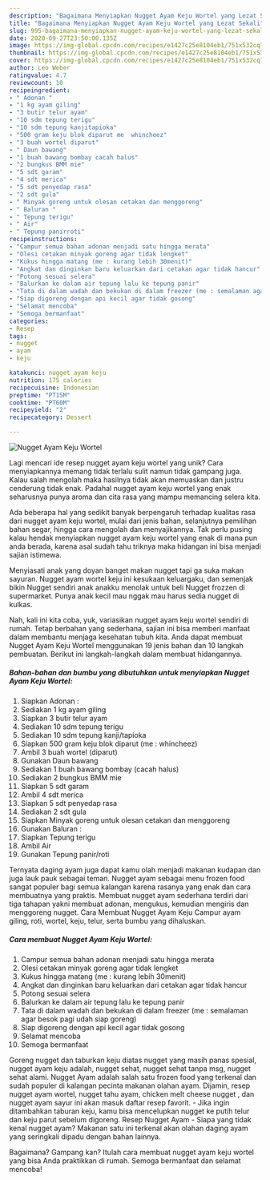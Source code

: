```yaml
---
description: "Bagaimana Menyiapkan Nugget Ayam Keju Wortel yang Lezat Sekali"
title: "Bagaimana Menyiapkan Nugget Ayam Keju Wortel yang Lezat Sekali"
slug: 995-bagaimana-menyiapkan-nugget-ayam-keju-wortel-yang-lezat-sekali
date: 2020-09-27T23:50:00.135Z
image: https://img-global.cpcdn.com/recipes/e1427c25e8104eb1/751x532cq70/nugget-ayam-keju-wortel-foto-resep-utama.jpg
thumbnail: https://img-global.cpcdn.com/recipes/e1427c25e8104eb1/751x532cq70/nugget-ayam-keju-wortel-foto-resep-utama.jpg
cover: https://img-global.cpcdn.com/recipes/e1427c25e8104eb1/751x532cq70/nugget-ayam-keju-wortel-foto-resep-utama.jpg
author: Leo Weber
ratingvalue: 4.7
reviewcount: 10
recipeingredient:
- " Adonan "
- "1 kg ayam giling"
- "3 butir telur ayam"
- "10 sdm tepung terigu"
- "10 sdm tepung kanjitapioka"
- "500 gram keju blok diparut me  whincheez"
- "3 buah wortel diparut"
- " Daun bawang"
- "1 buah bawang bombay cacah halus"
- "2 bungkus BMM mie"
- "5 sdt garam"
- "4 sdt merica"
- "5 sdt penyedap rasa"
- "2 sdt gula"
- " Minyak goreng untuk olesan cetakan dan menggoreng"
- " Baluran "
- " Tepung terigu"
- " Air"
- " Tepung panirroti"
recipeinstructions:
- "Campur semua bahan adonan menjadi satu hingga merata"
- "Olesi cetakan minyak goreng agar tidak lengket"
- "Kukus hingga matang (me : kurang lebih 30menit)"
- "Angkat dan dinginkan baru keluarkan dari cetakan agar tidak hancur"
- "Potong sesuai selera"
- "Balurkan ke dalam air tepung lalu ke tepung panir"
- "Tata di dalam wadah dan bekukan di dalam freezer (me : semalaman agar besok pagi udah siap goreng)"
- "Siap digoreng dengan api kecil agar tidak gosong"
- "Selamat mencoba"
- "Semoga bermanfaat"
categories:
- Resep
tags:
- nugget
- ayam
- keju

katakunci: nugget ayam keju 
nutrition: 175 calories
recipecuisine: Indonesian
preptime: "PT15M"
cooktime: "PT60M"
recipeyield: "2"
recipecategory: Dessert

---
```



![Nugget Ayam Keju Wortel](https://img-global.cpcdn.com/recipes/e1427c25e8104eb1/751x532cq70/nugget-ayam-keju-wortel-foto-resep-utama.jpg)

Lagi mencari ide resep nugget ayam keju wortel yang unik? Cara menyiapkannya memang tidak terlalu sulit namun tidak gampang juga. Kalau salah mengolah maka hasilnya tidak akan memuaskan dan justru cenderung tidak enak. Padahal nugget ayam keju wortel yang enak seharusnya punya aroma dan cita rasa yang mampu memancing selera kita.

Ada beberapa hal yang sedikit banyak berpengaruh terhadap kualitas rasa dari nugget ayam keju wortel, mulai dari jenis bahan, selanjutnya pemilihan bahan segar, hingga cara mengolah dan menyajikannya. Tak perlu pusing kalau hendak menyiapkan nugget ayam keju wortel yang enak di mana pun anda berada, karena asal sudah tahu triknya maka hidangan ini bisa menjadi sajian istimewa.

Menyiasati anak yang doyan banget makan nugget tapi ga suka makan sayuran. Nugget ayam wortel keju ini kesukaan keluargaku, dan semenjak bikin Nugget sendiri anak anakku menolak untuk beli Nugget frozzen di supermarket. Punya anak kecil mau nggak mau harus sedia nugget di kulkas.


Nah, kali ini kita coba, yuk, variasikan nugget ayam keju wortel sendiri di rumah. Tetap berbahan yang sederhana, sajian ini bisa memberi manfaat dalam membantu menjaga kesehatan tubuh kita. Anda dapat membuat Nugget Ayam Keju Wortel menggunakan 19 jenis bahan dan 10 langkah pembuatan. Berikut ini langkah-langkah dalam membuat hidangannya.

<!--inarticleads1-->

##### Bahan-bahan dan bumbu yang dibutuhkan untuk menyiapkan Nugget Ayam Keju Wortel:

1. Siapkan  Adonan :
1. Sediakan 1 kg ayam giling
1. Siapkan 3 butir telur ayam
1. Sediakan 10 sdm tepung terigu
1. Sediakan 10 sdm tepung kanji/tapioka
1. Siapkan 500 gram keju blok diparut (me : whincheez)
1. Ambil 3 buah wortel (diparut)
1. Gunakan  Daun bawang
1. Sediakan 1 buah bawang bombay (cacah halus)
1. Sediakan 2 bungkus BMM mie
1. Siapkan 5 sdt garam
1. Ambil 4 sdt merica
1. Siapkan 5 sdt penyedap rasa
1. Sediakan 2 sdt gula
1. Siapkan  Minyak goreng untuk olesan cetakan dan menggoreng
1. Gunakan  Baluran :
1. Siapkan  Tepung terigu
1. Ambil  Air
1. Gunakan  Tepung panir/roti


Ternyata daging ayam juga dapat kamu olah menjadi makanan kudapan dan juga lauk pauk sebagai teman. Nugget ayam sebagai menu frozen food sangat populer bagi semua kalangan karena rasanya yang enak dan cara membuatnya yang praktis. Membuat nugget ayam sederhana terdiri dari tiga tahapan yakni membuat adonan, mengukus, kemudian mengiris dan menggoreng nugget. Cara Membuat Nugget Ayam Keju Campur ayam giling, roti, wortel, keju, telur, serta bumbu yang dihaluskan. 

<!--inarticleads2-->

##### Cara membuat Nugget Ayam Keju Wortel:

1. Campur semua bahan adonan menjadi satu hingga merata
1. Olesi cetakan minyak goreng agar tidak lengket
1. Kukus hingga matang (me : kurang lebih 30menit)
1. Angkat dan dinginkan baru keluarkan dari cetakan agar tidak hancur
1. Potong sesuai selera
1. Balurkan ke dalam air tepung lalu ke tepung panir
1. Tata di dalam wadah dan bekukan di dalam freezer (me : semalaman agar besok pagi udah siap goreng)
1. Siap digoreng dengan api kecil agar tidak gosong
1. Selamat mencoba
1. Semoga bermanfaat


Goreng nugget dan taburkan keju diatas nugget yang masih panas spesial, nugget ayam keju adalah, nugget sehat, nugget sehat tanpa msg, nugget sehat alami. Nugget Ayam adalah salah satu frozen food yang terkenal dan sudah populer di kalangan pecinta makanan olahan ayam. Dijamin, resep nugget ayam wortel, nugget tahu ayam, chicken melt cheese nugget , dan nugget ayam sayur ini akan masuk daftar resep favorit. - Jika ingin ditambahkan taburan keju, kamu bisa mencelupkan nugget ke putih telur dan keju parut sebelum digoreng. Resep Nugget Ayam - Siapa yang tidak kenal nugget ayam? Makanan satu ini terkenal akan olahan daging ayam yang seringkali dipadu dengan bahan lainnya. 

Bagaimana? Gampang kan? Itulah cara membuat nugget ayam keju wortel yang bisa Anda praktikkan di rumah. Semoga bermanfaat dan selamat mencoba!
